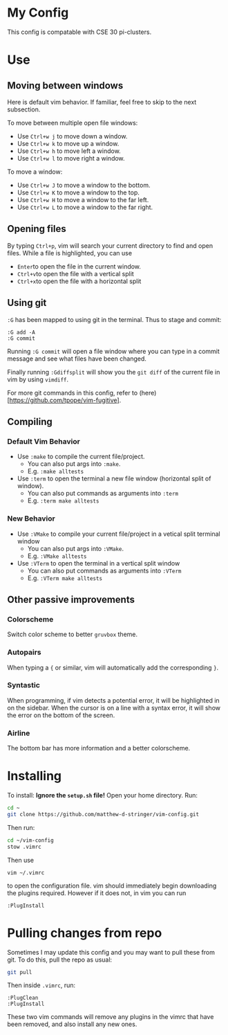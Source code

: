 # My Config
This config is compatable with CSE 30 pi-clusters.

# Use
## Moving between windows
Here is default vim behavior. If familiar, feel free to skip to the next
subsection.

To move between multiple open file windows:
- Use `Ctrl+w j` to move down a window.
- Use `Ctrl+w k` to move up a window.
- Use `Ctrl+w h` to move left a window.
- Use `Ctrl+w l` to move right a window.

To move a window: 
- Use `Ctrl+w J` to move a window to the bottom.
- Use `Ctrl+w K` to move a window to the top.
- Use `Ctrl+w H` to move a window to the far left.
- Use `Ctrl+w L` to move a window to the far right.

## Opening files
By typing `Ctrl+p`, vim will search your current directory to find and open files.
While a file is highlighted, you can use 
- `Enter`to open the file in the current window.
- `Ctrl+v`to open the file with a vertical split
- `Ctrl+x`to open the file with a horizontal split

## Using git
`:G` has been mapped to using git in the terminal.
Thus to stage and commit:
```
:G add -A
:G commit
```
Running `:G commit` will open a file window where you can type in a commit 
message and see what files have been changed.

Finally running `:Gdiffsplit` will show you the `git diff` of the current file 
in vim by using `vimdiff`.

For more git commands in this config, refer to 
(here)[https://github.com/tpope/vim-fugitive].

## Compiling
### Default Vim Behavior
- Use `:make` to compile the current file/project.
    - You can also put args into `:make`.
    - E.g. `:make alltests`
- Use `:term` to open the terminal a new file window (horizontal split of window).
    - You can also put commands as arguments into `:term`
    - E.g. `:term make alltests`

### New Behavior
- Use `:VMake` to compile your current file/project in a vetical split terminal
window
    - You can also put args into `:VMake`.
    - E.g. `:VMake alltests`
- Use `:VTerm` to open the terminal in a vertical split window
    - You can also put commands as arguments into `:VTerm`
    - E.g. `:VTerm make alltests`

## Other passive improvements
### Colorscheme
Switch color scheme to better `gruvbox` theme.

### Autopairs
When typing a `{` or similar, vim will automatically add the corresponding `}`.

### Syntastic
When programming, if vim detects a potential error, it will be highlighted in on
the sidebar.
When the cursor is on a line with a syntax error, it will show the error on the
bottom of the screen.

### Airline
The bottom bar has more information and a better colorscheme. 

# Installing
To install:
**Ignore the `setup.sh` file!**
Open your home directory.
Run:
```sh
cd ~
git clone https://github.com/matthew-d-stringer/vim-config.git
```
Then run:
```sh
cd ~/vim-config
stow .vimrc
```
Then use
```
vim ~/.vimrc
```
to open the configuration file. 
vim should immediately begin downloading the plugins required.
However if it does not, in vim you can run
```
:PlugInstall
```

# Pulling changes from repo

Sometimes I may update this config and you may want to pull these from git.
To do this, pull the repo as usual:
```sh
git pull
```
Then inside `.vimrc`, run:
```
:PlugClean
:PlugInstall
```
These two vim commands will remove any plugins in the vimrc that have been 
removed, and also install any new ones.
